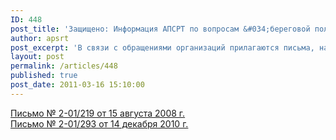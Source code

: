 ```yaml
---
ID: 448
post_title: 'Защищено: Информация АПСРТ по вопросам &#034;береговой полосы&#034; и проведению земельных работ'
author: apsrt
post_excerpt: 'В связи с обращениями организаций прилагаются письма, направленные АПСРТ в ОАО &quot;Порт Коломна&quot;, по вопросам &quot;береговой полосы&quot; и проведению земельных работ.'
layout: post
permalink: /articles/448
published: true
post_date: 2011-03-16 15:10:00
---
```

<a href="http://www.apsrt.ru/docs/201-219.doc">Письмо № 2-01/219 от 15 августа 2008 г.</a><br />
<a href="http://www.apsrt.ru/docs/2-01-293.doc">Письмо № 2-01/293 от 14 декабря 2010 г.</a>